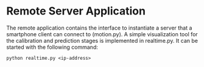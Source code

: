 # Remote Server Application

The remote application contains the interface to instantiate a server that a smartphone client can connect to (motion.py). A simple visualization tool for the calibration and prediction stages is implemented in realtime.py. It can be started with the following command:
``` 
python realtime.py <ip-address> 
```
